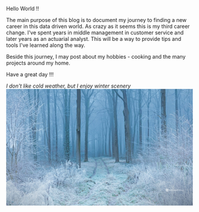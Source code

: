 
Hello World !!

The main purpose of this blog is to document my journey to finding a new career in this data driven world.   As crazy as it seems this is my third career change.  I've spent years in middle management in customer service and later years as an actuarial analyst. This will be a way to provide tips and tools I've learned along the way. 

Beside this journey, I may post about my hobbies - cooking and the many projects around my home. 

Have a great day !!! 


*I don't like cold weather, but I enjoy winter scenery*
![Bing Image](image/Bing.jpg)
